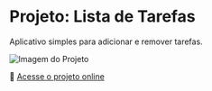 # Projeto: Lista de Tarefas

Aplicativo simples para adicionar e remover tarefas.

![Imagem do Projeto](https://placehold.co/600x400?text=Lista+de+Tarefas)

🔗 [Acesse o projeto online](https://seunome.github.io/lista-tarefas)
